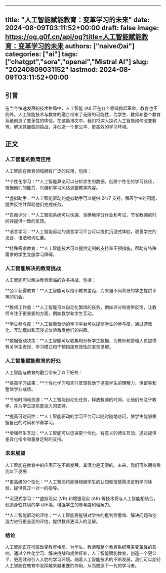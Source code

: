 
---
title: "人工智能赋能教育：变革学习的未来"
date: 2024-08-09T03:11:52+00:00
draft: false
image: https://og.g0f.cn/api/og?title=人工智能赋能教育：变革学习的未来
authors: ["naiveのai"]
categories: ["ai"]
tags: ["chatgpt","sora","openai","Mistral AI"]
slug: "20240809031152"
lastmod: 2024-08-09T03:11:52+00:00
---
## 引言

在当今快速发展的技术格局中，人工智能 (AI) 正在各个领域掀起革命，教育也不例外。人工智能技术与教育的融合带来了无限的可能性，为学生、教师和整个教育系统创造了变革性的体验。在这篇博文中，我们将深入探讨人工智能如何改变教育，解决其面临的挑战，并创造一个更公平、更高效的学习环境。

## 正文

### 人工智能的教育应用

人工智能在教育领域拥有广泛的应用，包括：

**个性化学习：**人工智能算法可以分析学生的数据，创建个性化的学习路径，根据他们的能力、兴趣和学习风格调整教学内容。

**虚拟助手：**人工智能驱动的虚拟助手可以提供 24/7 支持，解答学生的问题、提供反馈并帮助他们完成任务。

**自动评分：**人工智能系统可以快速、准确地评分作业和考试，节省教师的时间并提供一致的反馈。

**语言学习：**人工智能驱动的语言学习平台可以提供沉浸式体验，改善学生的发音、语法和词汇量。

**特殊需求教育：**人工智能技术可以提供定制的支持和干预措施，帮助有特殊需求的学生克服学习障碍。

### 人工智能解决的教育挑战

人工智能可以解决教育面临的许多挑战，包括：

**公平获得教育：**人工智能可以缩小教育差距，为来自不同背景的学生提供平等的机会。

**教师工作量：**人工智能可以自动化繁琐的任务，例如评分和提供反馈，让教师专注于更重要的方面，例如教学和学生互动。

**学生参与度：**人工智能驱动的学习平台可以提高学生的参与度，通过游戏化、互动模拟和沉浸式体验激发他们的兴趣。

**数据驱动决策：**人工智能可以收集和分析学生数据，为教师和管理人员提供有关学生表现、学习模式和干预措施有效性的宝贵见解。

### 人工智能赋能教育的好处

人工智能与教育的融合带来了以下好处：

**提高学习成果：**个性化学习和实时反馈有助于提高学生的理解力、保留率和整体学业成绩。

**节省时间和资源：**人工智能自动化任务，释放教师的时间，让他们专注于教学，并为学生提供更深入的支持。

**提高可访问性：**人工智能驱动的学习平台可以随时随地访问，使学生能够根据自己的时间和节奏学习。

**增强师生互动：**人工智能可以促进更个性化、有意义的师生互动，通过提供差异化指令和量身定制的支持。

### 未来展望

人工智能在教育中的应用正在不断发展，其潜力是无限的。未来，我们可以期待看到以下发展：

**更高级的个性化：**人工智能将能够根据学生的认知和情感需求定制学习体验，提供真正一对一的指导。

**沉浸式学习：**虚拟现实 (VR) 和增强现实 (AR) 等技术将与人工智能相结合，创造身临其境的学习环境，增强学生的参与度和理解力。

**人工智能驱动的评估：**人工智能将能够对学生的批判性思维、解决问题和创造力进行更全面的评估，提供教师更深入的见解。

### 结论

人工智能正在彻底改变教育格局，为学生、教师和整个教育系统带来变革性的影响。通过个性化学习、解决挑战和提供好处，人工智能赋能教育，创造一个更公平、更高效和引人入胜的学习环境。随着人工智能技术的不断发展，我们可以期待人工智能在教育中发挥越来越重要的作用，从而塑造下一代的学习者。